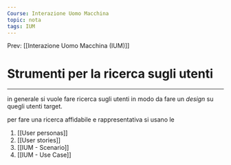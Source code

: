 ```yaml
---
Course: Interazione Uomo Macchina
topic: nota
tags: IUM
---
```


Prev: [[Interazione Uomo Macchina (IUM)]]

# Strumenti per la ricerca sugli utenti
---
in generale si vuole fare ricerca sugli utenti in modo da fare un _design_ su quegli utenti target. 


per fare una ricerca affidabile e rappresentativa si usano le
1. [[User personas]]
2. [[User stories]]
3. [[IUM - Scenario]]
4. [[IUM - Use Case]]